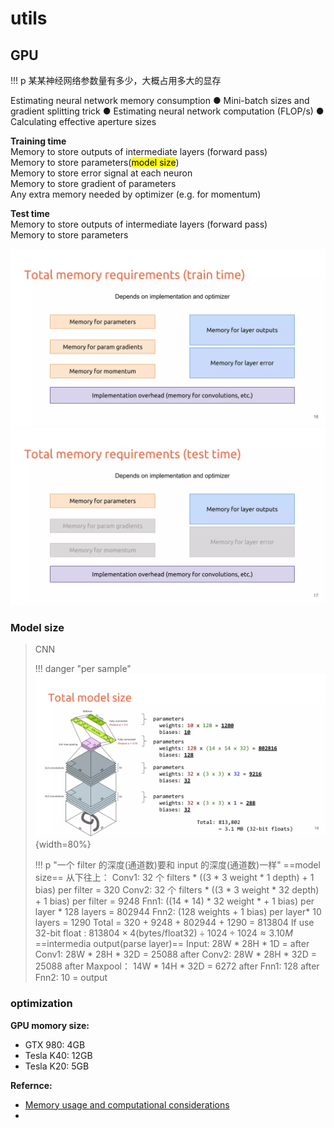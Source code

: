 # utils

## GPU

!!! p 某某神经网络参数量有多少，大概占用多大的显存

Estimating neural network memory consumption
● Mini-batch sizes and gradient splitting trick
● Estimating neural network computation (FLOP/s)
● Calculating effective aperture sizes

<div class="grid" markdown>
<p><b>Training time</b><br>Memory to store outputs of intermediate layers (forward pass)<br>Memory to store parameters(<mark>model size</mark>)<br>Memory to store error signal at each neuron<br>Memory to store gradient of parameters<br>Any extra memory needed by optimizer (e.g. for momentum)</p>
<p><b>Test time</b><br>Memory to store outputs of intermediate layers (forward pass)<br>Memory to store parameters</p>
</div>

![](./pics/Memonry_2.webp)
![](./pics/Memonry_1.webp)

### Model size

> CNN
>
> !!! danger "per sample"
> ![](./pics/model_size_1.webp){width=80%}
>
> !!! p "一个 filter 的深度(通道数)要和 input 的深度(通道数)一样"
> ==model size==
> 从下往上：
> Conv1: 32 个 filters \* ((3 \* 3 weight \* 1 depth)  + 1 bias)  per filter = 320
> Conv2: 32 个 filters \* ((3 \* 3 weight \* 32 depth) + 1 bias) per filter = 9248
> Fnn1: ((14 \* 14) \* 32 weight \* + 1 bias) per layer \* 128 layers = 802944
> Fnn2: (128 weights + 1 bias) per layer\* 10 layers = 1290
> Total = 320 + 9248 + 802944 + 1290 = 813804
> If use 32-bit float : $813804\times4 \text{(bytes/float32)} \div1024\div1024\approx3.10M$
> ==intermedia output(parse layer)==
> Input: 28W \* 28H \* 1D = 
> after Conv1: 28W \* 28H \* 32D = 25088
> after Conv2: 28W \* 28H \* 32D = 25088
> after Maxpool： 14W \* 14H \* 32D = 6272
> after Fnn1: 128
> after Fnn2: 10 = output

### optimization





**GPU momory size:**

- GTX 980: 4GB
- Tesla K40: 12GB
- Tesla K20: 5GB


**Refernce:**

- [Memory usage and computational considerations]
- 


[Memory usage and computational considerations]:https://imatge-upc.github.io/telecombcn-2016-dlcv/slides/D2L1-memory.pdf